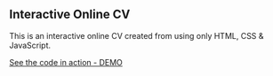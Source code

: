 ## Interactive Online CV

This is an interactive online CV created from using only HTML, CSS & JavaScript.

[See the code in action - DEMO](http://leonie-jones.co.uk "Leonie's CV")
